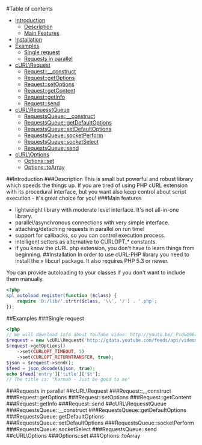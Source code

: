 #Table of contents
* [Introduction](#introduction)
    * [Description](#description)
	* [Main Features](#mainfeatures)
* [Installation](#installation)
* [Examples](#examples)
    * [Single request](#singlerequest)
    * [Requests in parallel](#requestsinparallel)
* [cURL\Request](#curlrequest)
    * [Request::__construct](#request__construct)
    * [Request::getOptions](#requestgetoptions)
    * [Request::setOptions](#requestsetoptions)
    * [Request::getContent](#requestgetcontent)
    * [Request::getInfo](#requestgetinfo)
    * [Request::send](#requestsend)
* [cURL\RequesstQueue](#curlrequestsqueue)
    * [RequestsQueue::__construct](#requestsqueue__construct)
    * [RequestsQueue::getDefaultOptions](#requestsqueuegetdefaultoptions)
    * [RequestsQueue::setDefaultOptions](#requestsqueuesetdefaultoptions)
    * [RequestsQueue::socketPerform](#requestsqueuesocketperform)
    * [RequestsQueue::socketSelect](#requestsqueuesocketselect)
    * [RequestsQueue::send](#requestsqueuesend)
* [cURL\Options](#curloptions)
    * [Options::set](#optionsset)
    * [Options::toArray](#optionstoarray)

##Introduction
###Description
This is small but powerful and robust library which speeds the things up. If you are tired of using PHP cURL extension with its procedural interface, but you want also keep control about script execution - it's great choice for you!
###Main features
* lightweight library with moderate level interface. It's not all-in-one library.
* parallel/asynchronous connections with very simple interface.
* attaching/detaching requests in parallel on run time!
* support for callbacks, so you can control execution process.
* intelligent setters as alternative to CURLOPT_* constants.
* if you know the cURL php extension, you don't have to learn things from beginning.
##Installation
In order to use cURL-PHP library you need to install the » libcurl package.
It also requires PHP 5.3 or newer.

You can provide autoloading to your classes if you don't want to include them manually.
```php
<?php
spl_autoload_register(function ($class) {
    require 'D:/lib/'.strtr($class, '\\', '/') . '.php';
});
```
##Examples
###Single request
```php
<?php
// We will download info about YouTube video: http://youtu.be/_PsdGQ96ah4
$request = new \cURL\Request('http://gdata.youtube.com/feeds/api/videos/PsdGQ96ah4?v=2&alt=json');
$request->getOptions()
	->set(CURLOPT_TIMEOUT, 5)
	->set(CURLOPT_RETURNTRANSFER, true);
$json = $request->send();
$feed = json_decode($json, true);
echo $feed['entry']['title']['$t'];
// The title is: "Karmah - Just be good to me"
```
###Requests in parallel
##cURL\Request
###Request::__construct
###Request::getOptions
###Request::setOptions
###Request::getContent
###Request::getInfo
###Request::send
##cURL\RequesstQueue
###RequestsQueue::__construct
###RequestsQueue::getDefaultOptions
###RequestsQueue::getDefaultOptions
###RequestsQueue::setDefaultOptions
###RequestsQueue::socketPerform
###RequestsQueue::socketSelect
###RequestsQueue::send
##cURL\Options
###Options::set
###Options::toArray